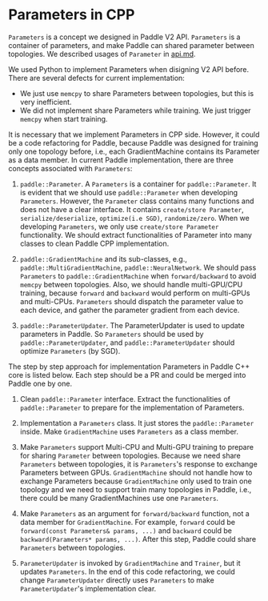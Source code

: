 # Parameters in CPP

`Parameters` is a concept we designed in Paddle V2 API. `Parameters` is a container of parameters, and make Paddle can shared parameter between topologies. We described usages of `Parameter` in [api.md](./api.md).

We used Python to implement Parameters when disigning V2 API before. There are several defects for current implementation:
* We just use `memcpy` to share Parameters between topologies, but this is very inefficient. 
* We did not implement share Parameters while training. We just trigger `memcpy` when start training.

It is necessary that we implement Parameters in CPP side. However, it could be a code refactoring for Paddle, because Paddle was designed for training only one topology before, i.e., each GradientMachine contains its Parameter as a data member. In current Paddle implementation, there are three concepts associated with `Parameters`:

1. `paddle::Parameter`. A `Parameters` is a container for `paddle::Parameter`.
It is evident that we should use `paddle::Parameter` when developing `Parameters`.
However, the `Parameter` class contains many functions and does not have a clear interface.
It contains `create/store Parameter`, `serialize/deserialize`, `optimize(i.e SGD)`, `randomize/zero`.
When we developing `Parameters`, we only use `create/store Parameter` functionality.
We should extract functionalities of Parameter into many classes to clean Paddle CPP implementation.

2. `paddle::GradientMachine` and its sub-classes, e.g., `paddle::MultiGradientMachine`, `paddle::NeuralNetwork`.
We should pass `Parameters` to `paddle::GradientMachine` when `forward/backward` to avoid `memcpy` between topologies.
Also, we should handle multi-GPU/CPU training, because `forward` and `backward` would perform on multi-GPUs and multi-CPUs.
`Parameters` should dispatch the parameter value to each device, and gather the parameter gradient from each device.

3. `paddle::ParameterUpdater`. The ParameterUpdater is used to update parameters in Paddle. 
So `Parameters` should be used by `paddle::ParameterUpdater`, and `paddle::ParameterUpdater` should optimize `Parameters` (by SGD).


The step by step approach for implementation Parameters in Paddle C++ core is listed below. Each step should be a PR and could be merged into Paddle one by one.

1. Clean `paddle::Parameter` interface. Extract the functionalities of `paddle::Parameter` to prepare for the implementation of Parameters.

2. Implementation a `Parameters` class. It just stores the `paddle::Parameter` inside. Make `GradientMachine` uses `Parameters` as a class member.

3. Make `Parameters` support Multi-CPU and Multi-GPU training to prepare for sharing `Parameter` between topologies.
Because we need share `Parameters` between topologies, it is `Parameters`'s response to exchange Parameters between GPUs.
`GradientMachine` should not handle how to exchange Parameters because `GradientMachine` only used to train one topology and we need to support train many topologies in Paddle, i.e., there could be many GradientMachines use one `Parameters`.

4. Make `Parameters` as an argument for `forward/backward` function, not a data member for `GradientMachine`. For example, `forward` could be `forward(const Parameters& params, ...)` and `backward` could be `backward(Parameters* params, ...)`. After this step, Paddle could share `Parameters` between topologies.

5. `ParameterUpdater` is invoked by `GradientMachine` and `Trainer`, but it updates `Parameters`. In the end of this code refactoring, we could change `ParameterUpdater` directly uses `Parameters` to make `ParameterUpdater`'s implementation clear.
